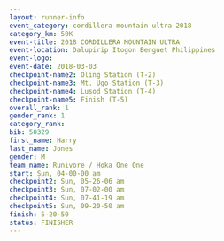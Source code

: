 ```yaml
---
layout: runner-info 
event_category: cordillera-mountain-ultra-2018 
category_km: 50K 
event-title: 2018 CORDILLERA MOUNTAIN ULTRA 
event-location: Dalupirip Itogon Benguet Philippines 
event-logo: 
event-date: 2018-03-03 
checkpoint-name2: Oling Station (T-2) 
checkpoint-name3: Mt. Ugo Station (T-3) 
checkpoint-name4: Lusod Station (T-4) 
checkpoint-name5: Finish (T-5) 
overall_rank: 1
gender_rank: 1
category_rank: 
bib: 50329
first_name: Harry
last_name: Jones
gender: M
team_name: Runivore / Hoka One One
start: Sun, 04-00-00 am
checkpoint2: Sun, 05-26-06 am
checkpoint3: Sun, 07-02-00 am
checkpoint4: Sun, 07-41-19 am
checkpoint5: Sun, 09-20-50 am
finish: 5-20-50
status: FINISHER
---
```

